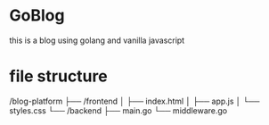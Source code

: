 # GoBlog
this is a blog using golang and vanilla javascript 

# file structure
/blog-platform
  ├── /frontend
  │   ├── index.html
  │   ├── app.js
  │   └── styles.css
  └── /backend
      ├── main.go
      └── middleware.go
